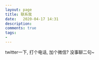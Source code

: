 ```yaml
---
layout: page
title: 联系我
date:   2020-04-17 14:31
description: 
comments: true
tags:
- 
---
```

twitter一下, 打个电话, 加个微信? 没事聊二句~

